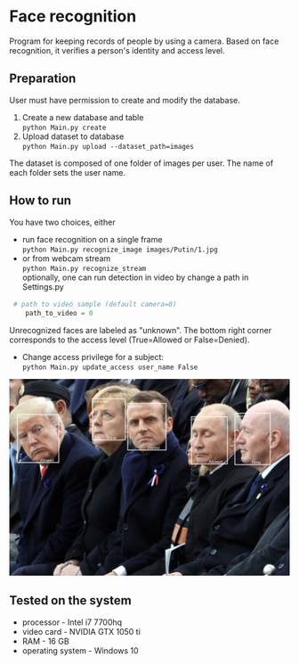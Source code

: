 # Face recognition

Program for keeping records of people by using a camera. 
Based on face recognition, it verifies a person's identity and access level.

## Preparation
User must have permission to create and modify the database.

1. Create a new database and table \
`python Main.py create`
2. Upload dataset to database \
`python Main.py upload --dataset_path=images`

The dataset is composed of one folder of images per user. The name of each folder sets the user name.

## How to run
You have two choices, either
- run face recognition on a single frame \
`python Main.py recognize_image images/Putin/1.jpg`
- or from webcam stream \
`python Main.py recognize_stream` \
optionally, one can run detection in video by change a path  in Settings.py 
```python
 # path to video sample (default camera=0)
    path_to_video = 0
```

Unrecognized faces are labeled as "unknown". The bottom right corner corresponds to the access level (True=Allowed or False=Denied).

- Change access privilege for a subject: \
`python Main.py update_access user_name False`
  


![markdown logo](sample-images/recognized/2.PNG)

Tested on the system
---
- processor - Intel i7 7700hq
- video card - NVIDIA GTX 1050 ti
- RAM - 16 GB
- operating system - Windows 10
